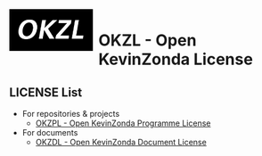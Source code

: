 <img width="150" height="75" align="left" style="float: left; margin: 0 10px 0 0;" alt="OKZL logo" src="./img/OKZL.png">

# OKZL - Open KevinZonda License

## LICENSE List

- For repositories & projects
  - [OKZPL - Open KevinZonda Programme License](./okzpl/)
- For documents
  - [OKZDL - Open KevinZonda Document License](./okzdl/)
